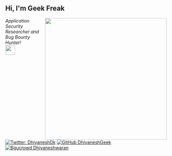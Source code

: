 <h2> Hi, I'm Geek Freak</h2>
<img align='right' src="https://github-readme-stats.vercel.app/api?username=DhiyaneshGeek&show_icons=true&theme=cobalt" width="380">
<p><em>Application Security Researcher and Bug Bounty Hunter!<br>
 <img src="https://media.giphy.com/media/WUlplcMpOCEmTGBtBW/giphy.gif" width="30"> 
</em></p>

[![Twitter: DhiyaneshDk](https://img.shields.io/twitter/follow/DhiyaneshDK?style=flat-square)](https://twitter.com/DhiyaneshDK)
[![GitHub DhiyaneshGeek](https://img.shields.io/github/followers/DhiyaneshGeek?label=follow%20github&style=flat-square)](https://github.com/DhiyaneshGeek)
[![Bgucrowd Dhiyaneshwaran](https://assets.bugcrowdusercontent.com/images/favicon.ico)](https://bugcrowd.com/Dhiyaneshwaran)
